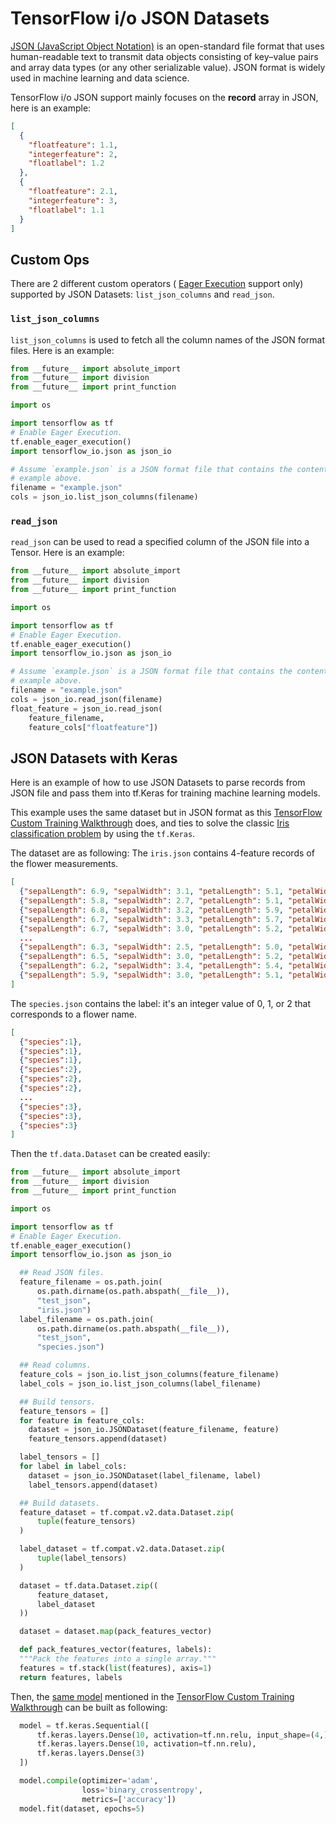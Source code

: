 # TensorFlow i/o JSON Datasets

[JSON (JavaScript Object Notation)](https://www.json.org/) is an open-standard
file format that uses human-readable text to transmit data objects consisting
of key–value pairs and array data types (or any other serializable value). JSON
format is widely used in machine learning and data science.

TensorFlow i/o JSON support mainly focuses on the **record** array in JSON, here
is an example:

```json
[
  {
    "floatfeature": 1.1,
    "integerfeature": 2,
    "floatlabel": 1.2
  },
  {
    "floatfeature": 2.1,
    "integerfeature": 3,
    "floatlabel": 1.1  
  }
]
```

## Custom Ops

There are 2 different custom operators (
[Eager Execution](https://www.tensorflow.org/guide/eager) support only)
supported by JSON Datasets: `list_json_columns` and `read_json`.

### `list_json_columns`

`list_json_columns` is used to fetch all the column names of the JSON format
files. Here is an example:

```python
from __future__ import absolute_import
from __future__ import division
from __future__ import print_function

import os

import tensorflow as tf
# Enable Eager Execution.
tf.enable_eager_execution()
import tensorflow_io.json as json_io

# Assume `example.json` is a JSON format file that contains the content of the
# example above.
filename = "example.json"
cols = json_io.list_json_columns(filename)
```

### `read_json`

`read_json` can be used to read a specified column of the JSON file into a
Tensor. Here is an example:

```python
from __future__ import absolute_import
from __future__ import division
from __future__ import print_function

import os

import tensorflow as tf
# Enable Eager Execution.
tf.enable_eager_execution()
import tensorflow_io.json as json_io

# Assume `example.json` is a JSON format file that contains the content of the
# example above.
filename = "example.json"
cols = json_io.read_json(filename)
float_feature = json_io.read_json(
    feature_filename,
    feature_cols["floatfeature"])
```

## JSON Datasets with Keras

Here is an example of how to use JSON Datasets to parse records from JSON file
and pass them into tf.Keras for training machine learning models.

This example uses the same dataset but in JSON format as this
[TensorFlow Custom Training Walkthrough](https://www.tensorflow.org/tutorials/eager/custom_training_walkthrough)
does, and ties to solve the classic
[Iris classification problem](https://en.wikipedia.org/wiki/Iris_flower_data_set)
by using the `tf.Keras`.

The dataset are as following:
The `iris.json` contains 4-feature records of the flower measurements.

```json
[
  {"sepalLength": 6.9, "sepalWidth": 3.1, "petalLength": 5.1, "petalWidth": 2.3},
  {"sepalLength": 5.8, "sepalWidth": 2.7, "petalLength": 5.1, "petalWidth": 1.9},
  {"sepalLength": 6.8, "sepalWidth": 3.2, "petalLength": 5.9, "petalWidth": 2.3},
  {"sepalLength": 6.7, "sepalWidth": 3.3, "petalLength": 5.7, "petalWidth": 2.5},
  {"sepalLength": 6.7, "sepalWidth": 3.0, "petalLength": 5.2, "petalWidth": 2.3},
  ...
  {"sepalLength": 6.3, "sepalWidth": 2.5, "petalLength": 5.0, "petalWidth": 1.9},
  {"sepalLength": 6.5, "sepalWidth": 3.0, "petalLength": 5.2, "petalWidth": 2.0},
  {"sepalLength": 6.2, "sepalWidth": 3.4, "petalLength": 5.4, "petalWidth": 2.3},
  {"sepalLength": 5.9, "sepalWidth": 3.0, "petalLength": 5.1, "petalWidth": 1.8}
]
```

The `species.json` contains the label: it's an integer value of 0, 1, or 2 that
corresponds to a flower name.

```json
[
  {"species":1},
  {"species":1},
  {"species":1},
  {"species":2},
  {"species":2},
  {"species":2},
  ...
  {"species":3},
  {"species":3},
  {"species":3}
]
```

Then the `tf.data.Dataset` can be created easily:

```python
from __future__ import absolute_import
from __future__ import division
from __future__ import print_function

import os

import tensorflow as tf
# Enable Eager Execution.
tf.enable_eager_execution()
import tensorflow_io.json as json_io

  ## Read JSON files.
  feature_filename = os.path.join(
      os.path.dirname(os.path.abspath(__file__)),
      "test_json",
      "iris.json")
  label_filename = os.path.join(
      os.path.dirname(os.path.abspath(__file__)),
      "test_json",
      "species.json")

  ## Read columns.
  feature_cols = json_io.list_json_columns(feature_filename)
  label_cols = json_io.list_json_columns(label_filename)

  ## Build tensors.
  feature_tensors = []
  for feature in feature_cols:
    dataset = json_io.JSONDataset(feature_filename, feature)
    feature_tensors.append(dataset)

  label_tensors = []
  for label in label_cols:
    dataset = json_io.JSONDataset(label_filename, label)
    label_tensors.append(dataset)

  ## Build datasets.
  feature_dataset = tf.compat.v2.data.Dataset.zip(
      tuple(feature_tensors)
  )

  label_dataset = tf.compat.v2.data.Dataset.zip(
      tuple(label_tensors)
  )

  dataset = tf.data.Dataset.zip((
      feature_dataset,
      label_dataset
  ))

  dataset = dataset.map(pack_features_vector)

  def pack_features_vector(features, labels):
  """Pack the features into a single array."""
  features = tf.stack(list(features), axis=1)
  return features, labels

```

Then, the
[same model](https://www.tensorflow.org/tutorials/eager/custom_training_walkthrough#create_a_model_using_keras)
mentioned in the
[TensorFlow Custom Training Walkthrough](https://www.tensorflow.org/tutorials/eager/custom_training_walkthrough)
can be built as following:

```python
  model = tf.keras.Sequential([
      tf.keras.layers.Dense(10, activation=tf.nn.relu, input_shape=(4,)),
      tf.keras.layers.Dense(10, activation=tf.nn.relu),
      tf.keras.layers.Dense(3)
  ])

  model.compile(optimizer='adam',
                loss='binary_crossentropy',
                metrics=['accuracy'])
  model.fit(dataset, epochs=5)
```
